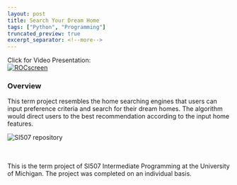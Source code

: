 ```yaml
---
layout: post
title: Search Your Dream Home
tags: ["Python", "Programming"]
truncated_preview: true
excerpt_separator: <!--more-->
---
```

Click for Video Presentation: <br>
[<img src="{{site.baseurl | prepend: site.url}}/portfolio/image/SI507/HomeSearch.png" alt="ROCscreen"/>](https://www.youtube.com/watch?v=lZlUImLmxRw)

### Overview <br>

This term project resembles the home searching engines that users can input preference criteria
and search for their dream homes. The algorithm would direct users to the best recommendation according
to the input home features. <br><!--more-->

![SI507 repository](https://github.com/elizabeth3714/SI507) <br>

<br>
<br>

<div class="message">
  This is the term project of SI507 Intermediate Programming at the University of Michigan. The project
  was completed on an individual basis. <br>
</div>
